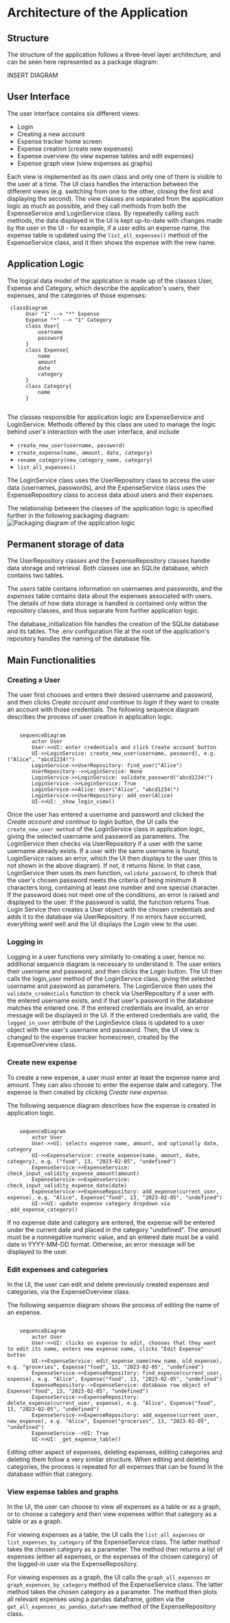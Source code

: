 # Architecture of the Application

## Structure

The structure of the application follows a three-level layer architecture, and can be seen here represented as a package diagram:

INSERT DIAGRAM

## User Interface

The user interface contains six different views:
- Login
- Creating a new account
- Expense tracker home screen
- Expense creation (create new expenses)
- Expense overview (to view expense tables and edit expenses)
- Expense graph view (view expenses as graphs)

Each view is implemented as its own class and only one of them is visible to the user at a time. The UI class handles the interaction between the different views (e.g. switching from one to the other, closing the first and displaying the second). The view classes are separated from the application logic as much as possible, and they call methods from both the ExpenseService and LoginService class. By repeatedly calling such methods, the data displayed in the UI is kept up-to-date with changes made by the user in the UI - for example, if a user edits an expense name, the expense table is updated using the `list_all_expenses()` method of the ExpenseService class, and it then shows the expense with the new name. 

## Application Logic
The logical data model of the application is made up of the classes User, Expense and Category, which describe the application's users, their expenses, and the categories of those expenses:

```mermaid
 classDiagram
      User "1" --> "*" Expense
      Expense "*" --> "1" Category
      class User{
          username
          password
      }
      class Expense{
          name
          amount
          date
          category
      }
      class Category{
          name
      }
      
```

The classes responsible for application logic are ExpenseService and LoginService. Methods offered by this class are used to manage the logic behind user's interaction with the user interface, and include
- `create_new_user(username, password)`
- `create_expense(name, amount, date, category)`
- `rename_category(new_category_name, category)`
- `list_all_expenses()`

The LoginService class uses the UserRepository class to access the user data (usernames, passwords), and the ExpenseService class uses the ExpenseRepository class to access data about users and their expenses.

The relationship between the classes of the application logic is specified further in the following packaging diagram:
![Packaging diagram of the application logic](./images/class_diagram.png)

## Permanent storage of data
The UserRepository classes and the ExpenseRepository classes handle data storage and retrieval. Both classes use an SQLite database, which contains two tables.

The *users* table contains information on usernames and passwords, and the *expenses* table contains data about the expenses associated with users. The details of how data storage is handled is contained only within the repository classes, and thus separate from further application logic.

The database_initialization file handles the creation of the SQLite database and its tables.
The .env configuration file at the root of the application's repository handles the naming of the database file.

## Main Functionalities

### Creating a User 

The user first chooses and enters their desired username and password, and then clicks *Create account and continue to login* if they want to create an account with those credentials. The following sequence diagram describes the process of user creation in application logic.

```mermaid

    sequenceDiagram
        actor User
        User->>UI: enter credentials and click Create account button
        UI->>LoginService: create_new_user(username, password), e.g. ("Alice", "abcd1234!")
        LoginService->>UserRepository: find_user("Alice")
        UserRepository-->>LoginService: None
        LoginService->>LoginService: validate_password("abcd1234!")
        LoginService-->>LoginService: True
        LoginService->>Alice: User("Alice", "abcd1234!")
        LoginService->>UserRepository: add_user(Alice)
        UI->>UI: _show_login_view()

```
Once the user has entered a username and password and clicked the *Create account and continue to login* button, the UI calls the `create_new_user method` of the LoginService class in application logic, giving the selected username and password as parameters. The LoginService then checks via UserRepository if a user with the same username already exists. If a user with the same username is found, LoginService raises an error, which the UI then displays to the user (this is not shown in the above diagram). If not, it returns None. In that case, LoginService then uses its own function, `validate_password`, to check that the user's chosen password meets the criteria of being minimum 8 characters long, containing at least one number and one special character. If the password does not meet one of the conditions, an error is raised and displayed to the user. If the password is valid, the function returns True. Login Service then creates a User object with the chosen credentials and adds it to the database via UserRepository. If no errors have occurred, everything went well and the UI displays the Login view to the user.

### Logging in

Logging in a user functions very similarly to creating a user, hence no additional sequence diagram is necessary to understand it. The user enters their username and password, and then clicks the *Login* button. The UI then calls the login_user method of the LoginService class, giving the selected username and password as parameters. The LoginService then uses the `validate_credentials` function to check via UserRepository if a user with the entered username exists, and if that user's password in the database matches the entered one. If the entered credentials are invalid, an error message will be displayed in the UI. If the entered credentials are valid, the `logged_in_user` attribute of the LoginSevice class is updated to a user object with the user's username and password. Then, the UI view is changed to the expense tracker homescreen, created by the ExpenseOverview class.

### Create new expense
To create a new expense, a user must enter at least the expense name and amount. They can also choose to enter the expense date and category. The expense is then created by clicking *Create new expense*.

The following sequence diagram describes how the expense is created in application logic.

```mermaid

    sequenceDiagram
        actor User
        User->>UI: selects expense name, amount, and optionally date, category
        UI->>ExpenseService: create_expense(name, amount, date, category), e.g. ("food", 13, "2023-02-05", "undefined")
        ExpenseService->>ExpenseService: check_input_validity_expense_amount(amount)
        ExpenseService->>ExpenseService: check_input_validity_expense_date(date)
        ExpenseService->>ExpenseRepository: add_expense(current_user, expense), e.g. "Alice", Expense("food", 13, "2023-02-05", "undefined")
        UI->>UI: update expense category dropdown via _add_expense_category()
```

If no expense date and category are entered, the expense will be entered under the current date and placed in the category "undefined". 
The amount must be a nonnegative numeric value, and an entered date must be a valid date in YYYY-MM-DD format. Otherwise, an error message will be displayed to the user.

### Edit expenses and categories
In the UI, the user can edit and delete previously created expenses and categories, via the ExpenseOverview class. 

The following sequence diagram shows the process of editing the name of an expense.


```mermaid

    sequenceDiagram
        actor User
        User->>UI: clicks on expense to edit, chooses that they want to edit its name, enters new expense name, clicks "Edit Expense" button
        UI->>ExpenseService: edit_expense_name(new_name, old_expense), e.g. "groceries", Expense("food", 13, "2023-02-05", "undefined")
        ExpenseService->>ExpenseRepository: find_expense(current_user, expense), e.g. "Alice", Expense("food", 13, "2023-02-05", "undefined")
        ExpenseRepository-->ExpenseService: database row object of Expense("food", 13, "2023-02-05", "undefined")
        ExpenseService->>ExpenseRepository: delete_expense(current_user, expense), e.g. "Alice", Expense("food", 13, "2023-02-05", "undefined")
        ExpenseService->>ExpenseRepository: add_expense(current_user, new_expense), e.g. "Alice", Expense("groceries", 13, "2023-02-05", "undefined")
        ExpenseService-->UI: True
        UI->>UI: _get_expense_table()

```

Editing other aspect of expenses, deleting expenses, editing categories and deleting them follow a very similar structure. When editing and deleting categories, the process is repeated for all expenses that can be found in the database within that category.

### View expense tables and graphs
In the UI, the user can choose to view all expenses as a table or as a graph, or to choose a category and then view expenses within that category as a table or as a graph.

For viewing expenses as a table, the UI calls the `list_all_expenses` or `list_expenses_by_category` of the ExpenseService class. The latter method takes the chosen category as a parameter. The method then returns a list of expenses (either all expenses, or the expenses of the chosen category) of the logged-in user via the ExpenseRepository.

For viewing expenses as a graph, the UI calls the `graph_all_expenses` or `graph_expenses_by_category` method of the ExpenseService class. The latter method takes the chosen category as a parameter. The method then plots all relevant expenses using a pandas dataframe, gotten via the `get_all_expenses_as_pandas_dataframe` method of the ExpenseRepository class.
